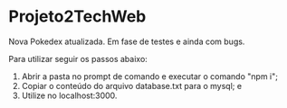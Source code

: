 # Projeto2TechWeb

Nova Pokedex atualizada. Em fase de testes e ainda com bugs.

Para utilizar seguir os passos abaixo:

1. Abrir a pasta no prompt de comando e executar o comando "npm i";
2. Copiar o conteúdo do arquivo database.txt para o mysql; e
3. Utilize no localhost:3000.

